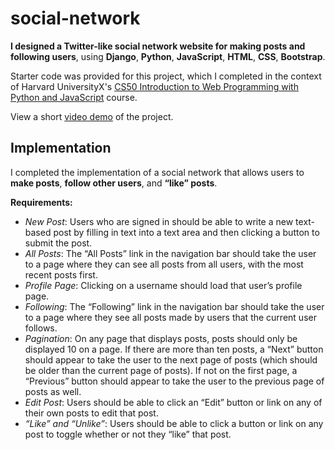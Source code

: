# social-network
**I designed a Twitter-like social network website for making posts and following users**, using **Django**, **Python**, **JavaScript**, **HTML**, **CSS**, **Bootstrap**.

Starter code was provided for this project, which I completed in the context of Harvard UniversityX's [CS50 Introduction to Web Programming with Python and JavaScript](https://cs50.harvard.edu/web/2020/) course.

View a short [video demo](https://www.youtube.com/watch?v=tSlvI1tTz4Q) of the project.

## Implementation
I completed the implementation of a social network that allows users to **make posts**, **follow other users**, and **“like” posts**. 

**Requirements:**

- *New Post*: Users who are signed in should be able to write a new text-based post by filling in text into a text area and then clicking a button to submit the post.
- *All Posts*: The “All Posts” link in the navigation bar should take the user to a page where they can see all posts from all users, with the most recent posts first.
- *Profile Page*: Clicking on a username should load that user’s profile page. 
- *Following*: The “Following” link in the navigation bar should take the user to a page where they see all posts made by users that the current user follows.
- *Pagination*: On any page that displays posts, posts should only be displayed 10 on a page. If there are more than ten posts, a “Next” button should appear to take the user to the next page of posts (which should be older than the current page of posts). If not on the first page, a “Previous” button should appear to take the user to the previous page of posts as well.
- *Edit Post*: Users should be able to click an “Edit” button or link on any of their own posts to edit that post.
- *“Like” and “Unlike”*: Users should be able to click a button or link on any post to toggle whether or not they “like” that post.
